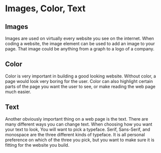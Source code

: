 # Images, Color, Text

## Images

Images are used on virtually every website you see on the internet. When coding a website, the image element can be used to add an image to your page. That image could be anything from a graph to a logo of a company.

## Color

Color is very important in building a good looking website. Without color, a page would look very boring for the user. Color can also highlight certain parts of the page you want the user to see, or make reading the web page much easier.

## Text

Another obviously important thing on a web page is the text. There are many different ways you can change text. When choosing how you want your text to look, You will want to pick a typeface. Serif, Sans-Serif, and monospace are the three different kinds of typeface. It is all personal preference on which of the three you pick, but you want to make sure it is fitting for the website you build.
